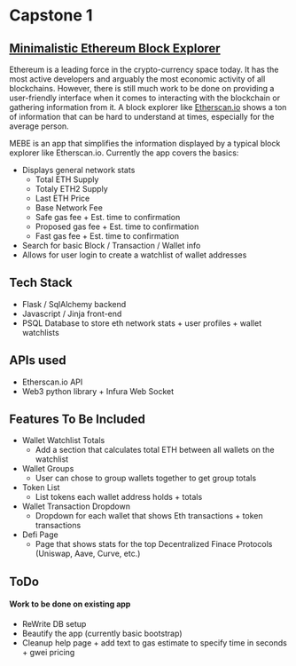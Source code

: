 # Capstone 1
## [Minimalistic Ethereum Block Explorer](https://www.mebe.herokuapp.com)

Ethereum is a leading force in the crypto-currency space today. It has the most active developers and arguably the most economic activity of all blockchains. However, there is still much work to be done on providing a user-friendly interface when it comes to interacting with the blockchain or gathering information from it. A block explorer like [Etherscan.io]([https](https://etherscan.io/)) shows a ton of information that can be hard to understand at times, especially for the average person.

MEBE is an app that simplifies the information displayed by a typical block explorer like Etherscan.io. Currently the app covers the basics:


* Displays general network stats
  * Total ETH Supply
  * Totaly ETH2 Supply
  * Last ETH Price
  * Base Network Fee
  * Safe gas fee + Est. time to confirmation
  * Proposed gas fee + Est. time to confirmation
  * Fast gas fee + Est. time to confirmation
* Search for basic Block / Transaction / Wallet info
* Allows for user login to create a watchlist of wallet addresses


## Tech Stack
* Flask / SqlAlchemy backend
* Javascript / Jinja front-end
* PSQL Database to store eth network stats + user profiles + wallet watchlists


## APIs used
* Etherscan.io API
* Web3 python library + Infura Web Socket


## Features To Be Included
* Wallet Watchlist Totals
  * Add a section that calculates total ETH between all wallets on the watchlist
* Wallet Groups
  * User can chose to group wallets together to get group totals
* Token List
  * List tokens each wallet address holds + totals
* Wallet Transaction Dropdown
  * Dropdown for each wallet that shows Eth transactions + token transactions
* Defi Page
  * Page that shows stats for the top Decentralized Finace Protocols (Uniswap, Aave, Curve, etc.)

## ToDo
#### Work to be done on existing app
* ReWrite DB setup
* Beautify the app (currently basic bootstrap)
* Cleanup help page + add text to gas estimate to specify time in seconds + gwei pricing
